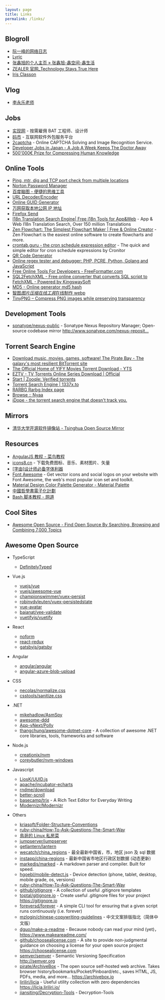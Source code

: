 ```yaml
---
layout: page
title: Links
permalink: /links/
---
```


## Blogroll

- [阮一峰的网络日志](http://www.ruanyifeng.com/blog/)
- [Lyric](https://lyric.im/)
- [张鑫旭的个人主页 » 张鑫旭-鑫空间-鑫生活](https://www.zhangxinxu.com/)
- [ZEALER 官网\_Technology Stays True Here](https://www.zealer.com/)
- [Iris Classon](http://irisclasson.com/)

## Vlog

- [李永乐老师](https://www.ixigua.com/home/4234740937/)

## Jobs

- [实现网](https://shixian.com/) - 按需雇佣 BAT 工程师、设计师
- [码市](https://codemart.com/) - 互联网软件外包服务平台
- [2captcha](https://2captcha.com/) - Online CAPTCHA Solving and Image Recognition Service.
- [Developer Jobs in Japan - A Job A Week Keeps The Doctor Away](https://japanjobs.dev/)
- [500'000€ Prize for Compressing Human Knowledge](http://hutter1.net/prize/index.htm)

## Online Tools

- [Ping, mtr, dig and TCP port check from multiple locations](http://port.ping.pe/)
- [Norton Password Manager](https://my.norton.com/extspa/passwordmanager?path=pwd-gen)
- [百度脑图 - 便捷的思维工具](https://naotu.baidu.com/)
- [URL Decoder/Encoder](https://meyerweb.com/eric/tools/dencoder/)
- [Online GUID Generator](https://www.guidgenerator.com/online-guid-generator.aspx)
- [万网获取本地公网 IP 地址](http://www.net.cn/static/customercare/yourip.asp)
- [Firefox Send](https://send.firefox.com/)
- [I18n Translation Search Engine| Free i18n Tools for App&Web](https://i18ns.com/) - App & Web I18n Translation Search, Over 150 million Translations
- [Zen Flowchart: The Simplest Flowchart Maker | Free & Online Creator](https://www.zenflowchart.com/) - Zen Flowchart is the easiest online software to create flowcharts and more.
- [crontab.guru - the cron schedule expression editor](https://crontab.guru/) - The quick and simple editor for cron schedule expressions by Cronitor
- [QR Code Generator](https://www.the-qrcode-generator.com/)
- [Online regex tester and debugger: PHP, PCRE, Python, Golang and JavaScript](https://regex101.com/)
- [Free Online Tools For Developers - FreeFormatter.com](https://www.freeformatter.com/)
- [SQL2FetchXML - Free online converter that converts SQL script to FetchXML - Powered by KingswaySoft](http://sql2fetchxml.com/)
- [MD5 - Online generator md5 hash](http://www.md5.cz/)
- [智图*图片压缩在线工具*在线制作 webp](https://zhitu.isux.us/)
- [TinyPNG – Compress PNG images while preserving transparency](https://tinypng.com/)

## Development Tools

- [sonatype/nexus-public](https://github.com/sonatype/nexus-public) - Sonatype Nexus Repository Manager; Open-source codebase mirror <http://www.sonatype.com/nexus-reposit…>

## Torrent Search Engine

- [Download music, movies, games, software! The Pirate Bay - The galaxy's most resilient BitTorrent site](https://thepiratebay.org/)
- [The Official Home of YIFY Movies Torrent Download - YTS](https://yts.mx/)
- [EZTV - TV Torrents Online Series Download | Official](https://eztv.io/)
- [Start | Zooqle: Verified torrents](https://zooqle.com/)
- [Torrent Search Engine | 1337x.to](https://1337x.to/)
- [RARBG Rarbg Index page](https://rarbg.to/index27.php)
- [Browse :: Nyaa](https://nyaa.si/)
- [iDope - the torrent search engine that doesn't track you.](https://idope.se/)

## Mirrors

- [清华大学开源软件镜像站 - Tsinghua Open Source Mirror](https://mirrors.tuna.tsinghua.edu.cn/)

## Resources

- [AngularJS 教程 - 菜鸟教程](https://www.runoob.com/angularjs/angularjs-tutorial.html)
- [icons8.cn](https://icons8.cn/) - 下载免费图标、音乐、素材图片、矢量
- [[字由]设计师必备字体利器](https://www.hellofont.cn/)
- [Font Awesome](https://fontawesome.com/) - Get vector icons and social logos on your website with Font Awesome, the web's most popular icon set and toolkit.
- [Material Design Color Palette Generator - Material Palette](https://www.materialpalette.com/)
- [中國哲學書電子化計劃](https://ctext.org/zh)
- [Bash 脚本教程 - 网道](https://wangdoc.com/bash/)

## Cool Sites

- [Awesome Open Source - Find Open Source By Searching, Browsing and Combining 7,000 Topics](https://awesomeopensource.com/)

## Awesome Open Source

- TypeScript

  - [DefinitelyTyped](https://github.com/DefinitelyTyped/DefinitelyTyped)

- Vue.js

  - [vuejs/vue](https://github.com/vuejs/vue)
  - [vuejs/awesome-vue](https://github.com/vuejs/awesome-vue)
  - [championswimmer/vuex-persist](https://github.com/championswimmer/vuex-persist)
  - [robinvdvleuten/vuex-persistedstate](https://github.com/robinvdvleuten/vuex-persistedstate)
  - [vue-avatar](https://github.com/eliep/vue-avatar)
  - [baianat/vee-validate](https://github.com/baianat/vee-validate)
  - [vuetifyjs/vuetify](https://github.com/vuetifyjs/vuetify)

- React

  - [noform](https://github.com/alibaba/noform)
  - [react-redux](https://github.com/reduxjs/react-redux)
  - [gatsbyjs/gatsby](https://github.com/gatsbyjs/gatsby)

- Angular

  - [angular/angular](https://github.com/angular/angular)
  - [angular-azure-blob-upload](https://github.com/kinstephen/angular-azure-blob-upload.git)

- CSS

  - [necolas/normalize.css](https://github.com/necolas/normalize.css)
  - [csstools/sanitize.css](https://github.com/csstools/sanitize.css)

- .NET

  - [mikehadlow/AsmSpy](https://github.com/mikehadlow/AsmSpy)
  - [awesome-ddd](https://github.com/heynickc/awesome-ddd)
  - [App-vNext/Polly](https://github.com/App-vNext/Polly)
  - [thangchung/awesome-dotnet-core](https://github.com/thangchung/awesome-dotnet-core) - A collection of awesome .NET core libraries, tools, frameworks and software

- Node.js

  - [creationix/nvm](https://github.com/creationix/nvm)
  - [coreybutler/nvm-windows](https://github.com/coreybutler/nvm-windows)

- Javascript

  - [LiosK/UUID.js](https://github.com/LiosK/UUID.js)
  - [apache/incubator-echarts](https://github.com/apache/incubator-echarts)
  - [rndme/download](https://github.com/rndme/download)
  - [better-scroll](https://github.com/ustbhuangyi/better-scroll)
  - [basecamp/trix](https://github.com/basecamp/trix) - A Rich Text Editor for Everyday Writing
  - [Modernizr/Modernizr](https://github.com/Modernizr/Modernizr)

- Others

  - [kriasoft/Folder-Structure-Conventions](https://github.com/kriasoft/Folder-Structure-Conventions)
  - [ruby-china/How-To-Ask-Questions-The-Smart-Way](https://github.com/ruby-china/How-To-Ask-Questions-The-Smart-Way)
  - [鳥哥的 Linux 私房菜](http://linux.vbird.org/)
  - [jumpserver/jumpserver](https://github.com/jumpserver/jumpserver)
  - [getlantern/lantern](https://github.com/getlantern/lantern)
  - [wecatch/china_regions](https://github.com/wecatch/china_regions) - 最全最新中国省，市，地区 json 及 sql 数据
  - [instapp/china-regions](https://github.com/instapp/china-regions) - 最新中国省市地区行政区划数据 (动态更新)
  - [markedjs/marked](https://github.com/markedjs/marked) - A markdown parser and compiler. Built for speed.
  - [hgoebl/mobile-detect.js](https://github.com/hgoebl/mobile-detect.js) - Device detection (phone, tablet, desktop, mobile grade, os, versions)
  - [ruby-china/How-To-Ask-Questions-The-Smart-Way](https://github.com/ruby-china/How-To-Ask-Questions-The-Smart-Way)
  - [github/gitignore](https://github.com/github/gitignore) - A collection of useful .gitignore templates
  - [toptal/gitignore.io](https://github.com/toptal/gitignore.io) - Create useful .gitignore files for your project <https://gitignore.io>
  - [foreversd/forever](https://github.com/foreversd/forever) - A simple CLI tool for ensuring that a given script runs continuously (i.e. forever)
  - [mzlogin/chinese-copywriting-guidelines](https://github.com/mzlogin/chinese-copywriting-guidelines) - 中文文案排版指北（简体中文版）
  - [dguo/make-a-readme](https://github.com/dguo/make-a-readme) - Because nobody can read your mind (yet)，<https://www.makeareadme.com/>
  - [github/choosealicense.com](https://github.com/github/choosealicense.com) - A site to provide non-judgmental guidance on choosing a license for your open source project <https://choosealicense.com>
  - [semver/semver](https://github.com/semver/semver) - Semantic Versioning Specification <http://semver.org>
  - [pirate/ArchiveBox](https://github.com/pirate/ArchiveBox) - The open source self-hosted web archive. Takes browser history/bookmarks/Pocket/Pinboard/etc., saves HTML, JS, PDFs, media, and more... <https://archivebox.io>
  - [liriliri/licia](https://github.com/liriliri/licia) - Useful utility collection with zero dependencies <https://licia.liriliri.io/>
  - [jiansiting/Decryption-Tools](https://github.com/jiansiting/Decryption-Tools) - Decryption-Tools
